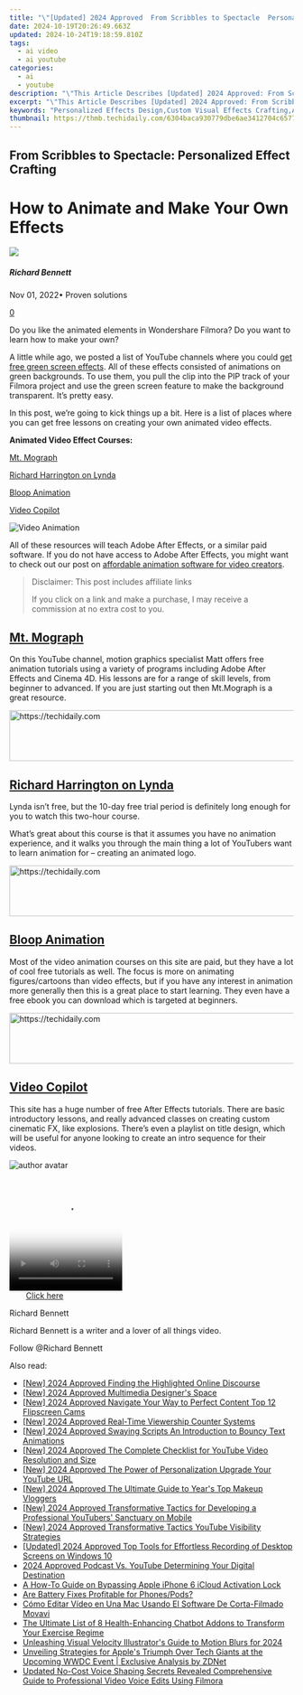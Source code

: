 ```yaml
---
title: "\"[Updated] 2024 Approved  From Scribbles to Spectacle  Personalized Effect Crafting\""
date: 2024-10-19T20:26:49.663Z
updated: 2024-10-24T19:18:59.810Z
tags:
  - ai video
  - ai youtube
categories:
  - ai
  - youtube
description: "\"This Article Describes [Updated] 2024 Approved: From Scribbles to Spectacle: Personalized Effect Crafting\""
excerpt: "\"This Article Describes [Updated] 2024 Approved: From Scribbles to Spectacle: Personalized Effect Crafting\""
keywords: "Personalized Effects Design,Custom Visual Effects Crafting,Artistic Effect Creation,Individualized Visual Tricks,Unique Spectacle Production,Tailored Creative Output,Bespoke Effect Manufacturing"
thumbnail: https://thmb.techidaily.com/6304baca930779dbe6ae3412704c6577c66eb8d788b6fe6b67667ffd209c0a5f.jpg
---
```


## From Scribbles to Spectacle: Personalized Effect Crafting

# How to Animate and Make Your Own Effects

![](https://images.wondershare.com/filmora/article-images/richard-bennett.jpg)

##### Richard Bennett

 Nov 01, 2022• Proven solutions

[0](#commentsBoxSeoTemplate)

Do you like the animated elements in Wondershare Filmora? Do you want to learn how to make your own?

A little while ago, we posted a list of YouTube channels where you could [get free green screen effects](https://tools.techidaily.com/wondershare/filmora/download/). All of these effects consisted of animations on green backgrounds. To use them, you pull the clip into the PIP track of your Filmora project and use the green screen feature to make the background transparent. It’s pretty easy.

In this post, we’re going to kick things up a bit. Here is a list of places where you can get free lessons on creating your own animated video effects.

**Animated Video Effect Courses:**

[Mt. Mograph](#mtmograph)

[Richard Harrington on Lynda](#lynda)

[Bloop Animation](#bloop)

[Video Copilot](#videocopilot)

 ![Video Animation](https://images.wondershare.com/filmora/article-images/animated-video-effects.png)

 All of these resources will teach Adobe After Effects, or a similar paid software. If you do not have access to Adobe After Effects, you might want to check out our post on [affordable animation software for video creators](https://www.filmora.io/community-blog/free-or-cheap-animation-software-for-video-creators-122.html).

>  Disclaimer: This post includes affiliate links
>
>  If you click on a link and make a purchase, I may receive a commission at no extra cost to you.
>

## **[Mt. Mograph](https://www.youtube.com/channel/UCSUSgx9qc%5FNydrOL59xbJIA)**

On this YouTube channel, motion graphics specialist Matt offers free animation tutorials using a variety of programs including Adobe After Effects and Cinema 4D. His lessons are for a range of skill levels, from beginner to advanced. If you are just starting out then Mt.Mograph is a great resource.

<!-- affiliate ads begin -->
<a href="https://ephamedtechinc.pxf.io/c/5597632/2136615/26400" target="_top" id="2136615">
  <img src="//a.impactradius-go.com/display-ad/26400-2136615" border="0" alt="https://techidaily.com" width="728" height="90"/>
</a>
<img height="0" width="0" src="https://ephamedtechinc.pxf.io/i/5597632/2136615/26400" style="position:absolute;visibility:hidden;" border="0" />
<!-- affiliate ads end -->

## **[Richard Harrington on Lynda](https://www.lynda.com/Rich-Harrington/120-1.html)**

Lynda isn’t free, but the 10-day free trial period is definitely long enough for you to watch this two-hour course.

What’s great about this course is that it assumes you have no animation experience, and it walks you through the main thing a lot of YouTubers want to learn animation for – creating an animated logo.

<!-- affiliate ads begin -->
<a href="https://appsumo.8odi.net/c/5597632/2068408/7443" target="_top" id="2068408">
  <img src="//a.impactradius-go.com/display-ad/7443-2068408" border="0" alt="https://techidaily.com" width="728" height="90"/>
</a>
<img height="0" width="0" src="https://appsumo.8odi.net/i/5597632/2068408/7443" style="position:absolute;visibility:hidden;" border="0" />
<!-- affiliate ads end -->

## **[Bloop Animation](https://www.bloopanimation.com/)**

 Most of the video animation courses on this site are paid, but they have a lot of cool free tutorials as well. The focus is more on animating figures/cartoons than video effects, but if you have any interest in animation more generally then this is a great place to start learning. They even have a free ebook you can download which is targeted at beginners.

<!-- affiliate ads begin -->
<a href="https://appsumo.8odi.net/c/5597632/2144274/7443" target="_top" id="2144274">
  <img src="//a.impactradius-go.com/display-ad/7443-2144274" border="0" alt="https://techidaily.com" width="600" height="90"/>
</a>
<img height="0" width="0" src="https://appsumo.8odi.net/i/5597632/2144274/7443" style="position:absolute;visibility:hidden;" border="0" />
<!-- affiliate ads end -->

## **[Video Copilot](http://www.videocopilot.net/)**

This site has a huge number of free After Effects tutorials. There are basic introductory lessons, and really advanced classes on creating custom cinematic FX, like explosions. There’s even a playlist on title design, which will be useful for anyone looking to create an intro sequence for their videos.

![author avatar](https://images.wondershare.com/filmora/article-images/richard-bennett.jpg)

<!-- affiliate ads begin -->
<span id="1374819">
					<video width="200" height="200" style="cursor:pointer"
           poster="//a.impactradius-go.com/display-clicktoplayimage/1374819.png"
           onclick="if(!this.playClicked){this.play();this.setAttribute('controls',true);this.playClicked=true;}">
	   <source src="//a.impactradius-go.com/display-ad/15852-1374819">
	   <img src="//a.impactradius-go.com/display-clicktoplayimage/1374819.png" style="border: none; height: 100%; width: 100%; object-fit: contain">
	</video>
	<div style="width:125px;text-align:center"><a href="javascript:window.open(decodeURIComponent('https%3A%2F%2Fthefitville.pxf.io%2Fc%2F5597632%2F1374819%2F15852'), '_blank');void(0);">Click here</a></div>
</span>
<img height="0" width="0" src="https://imp.pxf.io/i/5597632/1374819/15852" style="position:absolute;visibility:hidden;" border="0" />
<!-- affiliate ads end -->

Richard Bennett

Richard Bennett is a writer and a lover of all things video.

Follow @Richard Bennett

<ins class="adsbygoogle"
     style="display:block"
     data-ad-format="autorelaxed"
     data-ad-client="ca-pub-7571918770474297"
     data-ad-slot="1223367746"></ins>

<ins class="adsbygoogle"
     style="display:block"
     data-ad-client="ca-pub-7571918770474297"
     data-ad-slot="8358498916"
     data-ad-format="auto"
     data-full-width-responsive="true"></ins>

<span class="atpl-alsoreadstyle">Also read:</span>
<div><ul>
<li><a href="https://eaxpv-info.techidaily.com/new-2024-approved-finding-the-highlighted-online-discourse/"><u>[New] 2024 Approved Finding the Highlighted Online Discourse</u></a></li>
<li><a href="https://youtube-webster.techidaily.com/024-approved-multimedia-designers-space/"><u>[New] 2024 Approved Multimedia Designer's Space</u></a></li>
<li><a href="https://youtube-webster.techidaily.com/024-approved-navigate-your-way-to-perfect-content-top-12-flipscreen-cams/"><u>[New] 2024 Approved Navigate Your Way to Perfect Content Top 12 Flipscreen Cams</u></a></li>
<li><a href="https://youtube-webster.techidaily.com/024-approved-real-time-viewership-counter-systems/"><u>[New] 2024 Approved Real-Time Viewership Counter Systems</u></a></li>
<li><a href="https://youtube-webster.techidaily.com/024-approved-swaying-scripts-an-introduction-to-bouncy-text-animations/"><u>[New] 2024 Approved Swaying Scripts An Introduction to Bouncy Text Animations</u></a></li>
<li><a href="https://youtube-webster.techidaily.com/024-approved-the-complete-checklist-for-youtube-video-resolution-and-size/"><u>[New] 2024 Approved The Complete Checklist for YouTube Video Resolution and Size</u></a></li>
<li><a href="https://youtube-webster.techidaily.com/024-approved-the-power-of-personalization-upgrade-your-youtube-url/"><u>[New] 2024 Approved The Power of Personalization Upgrade Your YouTube URL</u></a></li>
<li><a href="https://youtube-webster.techidaily.com/024-approved-the-ultimate-guide-to-years-top-makeup-vloggers/"><u>[New] 2024 Approved The Ultimate Guide to Year's Top Makeup Vloggers</u></a></li>
<li><a href="https://youtube-webster.techidaily.com/024-approved-transformative-tactics-for-developing-a-professional-youtubers-sanctuary-on-mobile/"><u>[New] 2024 Approved Transformative Tactics for Developing a Professional YouTubers' Sanctuary on Mobile</u></a></li>
<li><a href="https://youtube-webster.techidaily.com/024-approved-transformative-tactics-youtube-visibility-strategies/"><u>[New] 2024 Approved Transformative Tactics YouTube Visibility Strategies</u></a></li>
<li><a href="https://visual-screen-recording.techidaily.com/updated-2024-approved-top-tools-for-effortless-recording-of-desktop-screens-on-windows-10/"><u>[Updated] 2024 Approved Top Tools for Effortless Recording of Desktop Screens on Windows 10</u></a></li>
<li><a href="https://fox-friendly.techidaily.com/2024-approved-podcast-vs-youtube-determining-your-digital-destination/"><u>2024 Approved Podcast Vs. YouTube Determining Your Digital Destination</u></a></li>
<li><a href="https://activate-lock.techidaily.com/a-how-to-guide-on-bypassing-apple-iphone-6-icloud-activation-lock-by-drfone-ios/"><u>A How-To Guide on Bypassing Apple iPhone 6 iCloud Activation Lock</u></a></li>
<li><a href="https://extra-guidance.techidaily.com/are-battery-fixes-profitable-for-phonespods/"><u>Are Battery Fixes Profitable for Phones/Pods?</u></a></li>
<li><a href="https://discover-cloud.techidaily.com/como-editar-video-en-una-mac-usando-el-software-de-corta-filmado-movavi/"><u>Cómo Editar Vídeo en Una Mac Usando El Software De Corta-Filmado Movavi</u></a></li>
<li><a href="https://tech-haven.techidaily.com/the-ultimate-list-of-8-health-enhancing-chatbot-addons-to-transform-your-exercise-regime/"><u>The Ultimate List of 8 Health-Enhancing Chatbot Addons to Transform Your Exercise Regime</u></a></li>
<li><a href="https://some-approaches.techidaily.com/unleashing-visual-velocity-illustrators-guide-to-motion-blurs-for-2024/"><u>Unleashing Visual Velocity Illustrator's Guide to Motion Blurs for 2024</u></a></li>
<li><a href="https://win-premium.techidaily.com/unveiling-strategies-for-apples-triumph-over-tech-giants-at-the-upcoming-wwdc-event-exclusive-analysis-by-zdnet/"><u>Unveiling Strategies for Apple's Triumph Over Tech Giants at the Upcoming WWDC Event | Exclusive Analysis by ZDNet</u></a></li>
<li><a href="https://audio-shaping.techidaily.com/updated-no-cost-voice-shaping-secrets-revealed-comprehensive-guide-to-professional-video-voice-edits-using-filmora/"><u>Updated No-Cost Voice Shaping Secrets Revealed Comprehensive Guide to Professional Video Voice Edits Using Filmora</u></a></li>
</ul></div>


